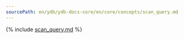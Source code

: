 ```yaml
---
sourcePath: en/ydb/ydb-docs-core/en/core/concepts/scan_query.md
---
```

{% include [scan_query.md](_includes/scan_query.md) %}
